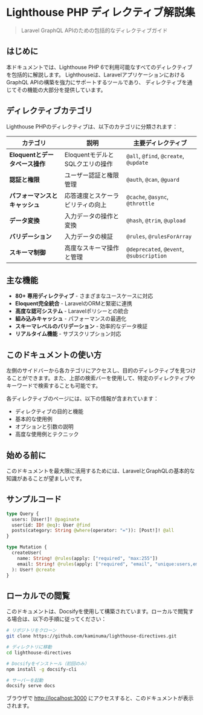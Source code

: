 # Lighthouse PHP ディレクティブ解説集

> Laravel GraphQL APIのための包括的なディレクティブガイド

## はじめに

本ドキュメントでは、Lighthouse PHP 6で利用可能なすべてのディレクティブを包括的に解説します。
Lighthouseは、LaravelアプリケーションにおけるGraphQL APIの構築を強力にサポートするツールであり、
ディレクティブを通じてその機能の大部分を提供しています。

## ディレクティブカテゴリ

Lighthouse PHPのディレクティブは、以下のカテゴリに分類されます：

| カテゴリ | 説明 | 主要ディレクティブ |
|---------|------|-----------------|
| **Eloquentとデータベース操作** | EloquentモデルとSQLクエリの操作 | `@all`, `@find`, `@create`, `@update` |
| **認証と権限** | ユーザー認証と権限管理 | `@auth`, `@can`, `@guard` |
| **パフォーマンスとキャッシュ** | 応答速度とスケーラビリティの向上 | `@cache`, `@async`, `@throttle` |
| **データ変換** | 入力データの操作と変換 | `@hash`, `@trim`, `@upload` |
| **バリデーション** | 入力データの検証 | `@rules`, `@rulesForArray` |
| **スキーマ制御** | 高度なスキーマ操作と管理 | `@deprecated`, `@event`, `@subscription` |

## 主な機能

- **80+ 専用ディレクティブ** - さまざまなユースケースに対応
- **Eloquent完全統合** - LaravelのORMと緊密に連携
- **高度な認可システム** - Laravelポリシーとの統合
- **組み込みキャッシュ** - パフォーマンスの最適化
- **スキーマレベルのバリデーション** - 効率的なデータ検証
- **リアルタイム機能** - サブスクリプション対応

## このドキュメントの使い方

左側のサイドバーから各カテゴリにアクセスし、目的のディレクティブを見つけることができます。また、上部の検索バーを使用して、特定のディレクティブやキーワードで検索することも可能です。

各ディレクティブのページには、以下の情報が含まれています：
- ディレクティブの目的と機能
- 基本的な使用例
- オプションと引数の説明
- 高度な使用例とテクニック

## 始める前に

このドキュメントを最大限に活用するためには、LaravelとGraphQLの基本的な知識があることが望ましいです。

## サンプルコード

```graphql
type Query {
  users: [User!]! @paginate
  user(id: ID! @eq): User @find
  posts(category: String @where(operator: "=")): [Post!]! @all
}

type Mutation {
  createUser(
    name: String! @rules(apply: ["required", "max:255"])
    email: String! @rules(apply: ["required", "email", "unique:users,email"])
  ): User! @create
}
```

## ローカルでの閲覧

このドキュメントは、Docsifyを使用して構築されています。ローカルで閲覧する場合は、以下の手順に従ってください：

```bash
# リポジトリをクローン
git clone https://github.com/kaminuma/lighthouse-directives.git

# ディレクトリに移動
cd lighthouse-directives

# Docsifyをインストール（初回のみ）
npm install -g docsify-cli

# サーバーを起動
docsify serve docs
```

ブラウザで [http://localhost:3000](http://localhost:3000) にアクセスすると、このドキュメントが表示されます。
